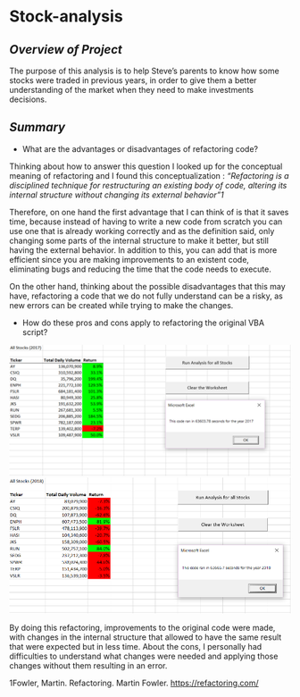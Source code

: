 # **Stock-analysis**


## *Overview of Project*

The purpose of this analysis is to help Steve’s parents to know how some stocks were traded in previous years, in order to give them a better understanding of the market when they need to make investments decisions. 


## *Summary*


- What are the advantages or disadvantages of refactoring code?

Thinking about how to answer this question I looked up for the conceptual meaning of refactoring and I found this conceptualization : *“Refactoring is a disciplined technique for restructuring an existing body of code, altering its internal structure without changing its external behavior”1*

Therefore, on one hand the first advantage that I can think of is that it saves time, because instead of having to write a new code from scratch you can use one that is already working correctly and as the definition said, only changing some parts of the internal structure to make it better, but still having the external behavior. In addition to this, you can add that is more efficient since you are making improvements to an existent code, eliminating bugs and reducing the time that the code needs to execute. 

On the other hand, thinking about the possible disadvantages that this may have, refactoring a code that we do not fully understand can be a risky, as new errors can be created while trying to make the changes.



- How do these pros and cons apply to refactoring the original VBA script?

![Running time for 2017](VBA_Challenge_2017.png) 
![Running time for 2018](VBA_Challenge_2018.png)

By doing this refactoring, improvements to the original code were made, with changes in the internal structure that allowed to have the same result that were expected but in less time.
About the cons, I personally had difficulties to understand what changes were needed and applying those changes without them resulting in an error.








1Fowler, Martin. Refactoring. Martin Fowler. https://refactoring.com/

